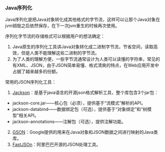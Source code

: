 ### Java序列化
Java序列化是把Java对象转化成其他格式的字节流，这样可以让那个Java对象在jvm销毁之后依然保存，在下一次jvm重生的时候再次使用。

序列化字节流的存储格式可以根据用户的想法确定：
1. Java原生的序列化工具讲Java对象转化成二进制字节流，节省空间，读取高效，但是人类不能理解这些二进制的字节流。
2. 为了人类的理解方便，一些字节流通常设计为人类可以读懂的字符串，常见的有XML、JSON，由于JSON简单易懂、格式清爽的特点，在Web应用开发中占据了越来越多的份额。

常用的JSON序列化工具：
1. [Jackson](https://github.com/FasterXML/jackson)：是基于java语言的开源json格式解析工具，整个库包含3个jar包： 
- jackson-core.jar——核心包（必须），提供基于“流模式”解析的API。 
- jackson-databind——数据绑定包（可选），提供基于“对象绑定”和“树模型”相关API。 
- jackson-annotations——注解包（可选），提供注解功能。
2. [GSON](https://github.com/google/gson)：Google提供的用来在Java对象和JSON数据之间进行映射的Java类库。
3. [FastJSOn](https://github.com/alibaba/fastjson)：阿里巴巴开源的JSON处理工具。